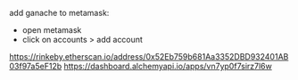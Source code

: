 add ganache to metamask:
- open metamask
- click on accounts > add account



https://rinkeby.etherscan.io/address/0x52Eb759b681Aa3352DBD932401AB03f97a5eF12b
https://dashboard.alchemyapi.io/apps/vn7yp0f7sirz7l6w

